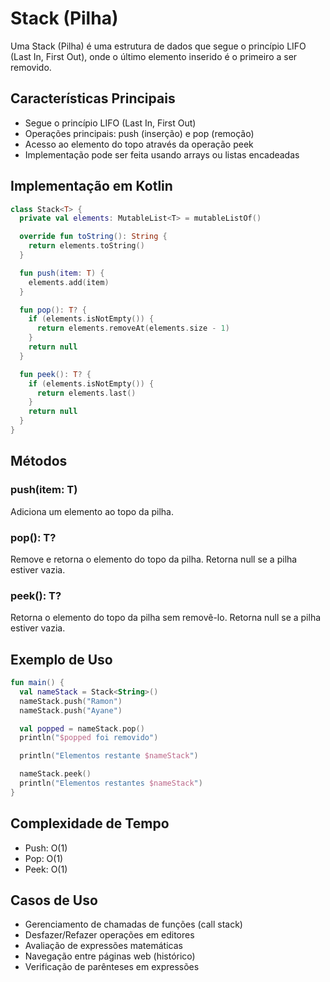 # Stack (Pilha)

Uma Stack (Pilha) é uma estrutura de dados que segue o princípio LIFO (Last In, First Out), onde o último elemento inserido é o primeiro a ser removido.

## Características Principais

- Segue o princípio LIFO (Last In, First Out)
- Operações principais: push (inserção) e pop (remoção)
- Acesso ao elemento do topo através da operação peek
- Implementação pode ser feita usando arrays ou listas encadeadas

## Implementação em Kotlin

```kotlin
class Stack<T> {
  private val elements: MutableList<T> = mutableListOf()

  override fun toString(): String {
    return elements.toString()
  }

  fun push(item: T) {
    elements.add(item)
  }

  fun pop(): T? {
    if (elements.isNotEmpty()) {
      return elements.removeAt(elements.size - 1)
    }
    return null
  }

  fun peek(): T? {
    if (elements.isNotEmpty()) {
      return elements.last()
    }
    return null
  }
}
```

## Métodos

### push(item: T)
Adiciona um elemento ao topo da pilha.

### pop(): T?
Remove e retorna o elemento do topo da pilha. Retorna null se a pilha estiver vazia.

### peek(): T?
Retorna o elemento do topo da pilha sem removê-lo. Retorna null se a pilha estiver vazia.

## Exemplo de Uso

```kotlin
fun main() {
  val nameStack = Stack<String>()
  nameStack.push("Ramon")
  nameStack.push("Ayane")

  val popped = nameStack.pop()
  println("$popped foi removido")

  println("Elementos restante $nameStack")

  nameStack.peek()
  println("Elementos restantes $nameStack")
}
```

## Complexidade de Tempo

- Push: O(1)
- Pop: O(1)
- Peek: O(1)

## Casos de Uso

- Gerenciamento de chamadas de funções (call stack)
- Desfazer/Refazer operações em editores
- Avaliação de expressões matemáticas
- Navegação entre páginas web (histórico)
- Verificação de parênteses em expressões